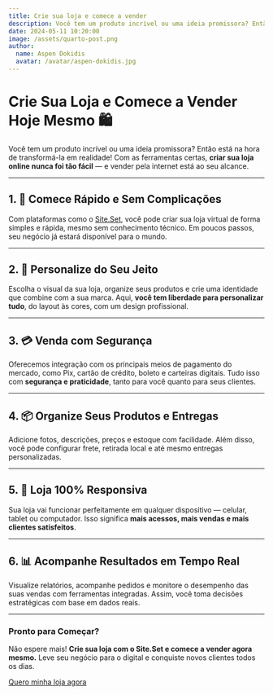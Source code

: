 ```yaml
---
title: Crie sua loja e comece a vender
description: Você tem um produto incrível ou uma ideia promissora? Então está na hora de transformá-la em realidade!
date: 2024-05-11 10:20:00
image: /assets/quarto-post.png
author:
  name: Aspen Dokidis
  avatar: /avatar/aspen-dokidis.jpg
---
```


# Crie Sua Loja e Comece a Vender Hoje Mesmo 🛍️

Você tem um produto incrível ou uma ideia promissora? Então está na hora de transformá-la em realidade! Com as ferramentas certas, **criar sua loja online nunca foi tão fácil** — e vender pela internet está ao seu alcance.

---

## 1. 🚀 Comece Rápido e Sem Complicações

Com plataformas como o [Site.Set](#), você pode criar sua loja virtual de forma simples e rápida, mesmo sem conhecimento técnico. Em poucos passos, seu negócio já estará disponível para o mundo.

---

## 2. 🧩 Personalize do Seu Jeito

Escolha o visual da sua loja, organize seus produtos e crie uma identidade que combine com a sua marca. Aqui, **você tem liberdade para personalizar tudo**, do layout às cores, com um design profissional.

---

## 3. 💳 Venda com Segurança

Oferecemos integração com os principais meios de pagamento do mercado, como Pix, cartão de crédito, boleto e carteiras digitais. Tudo isso com **segurança e praticidade**, tanto para você quanto para seus clientes.

---

## 4. 📦 Organize Seus Produtos e Entregas

Adicione fotos, descrições, preços e estoque com facilidade. Além disso, você pode configurar frete, retirada local e até mesmo entregas personalizadas.

---

## 5. 📱 Loja 100% Responsiva

Sua loja vai funcionar perfeitamente em qualquer dispositivo — celular, tablet ou computador. Isso significa **mais acessos, mais vendas e mais clientes satisfeitos**.

---

## 6. 📊 Acompanhe Resultados em Tempo Real

Visualize relatórios, acompanhe pedidos e monitore o desempenho das suas vendas com ferramentas integradas. Assim, você toma decisões estratégicas com base em dados reais.

---

### Pronto para Começar?

Não espere mais! **Crie sua loja com o Site.Set e comece a vender agora mesmo.** Leve seu negócio para o digital e conquiste novos clientes todos os dias.

[Quero minha loja agora](#)
